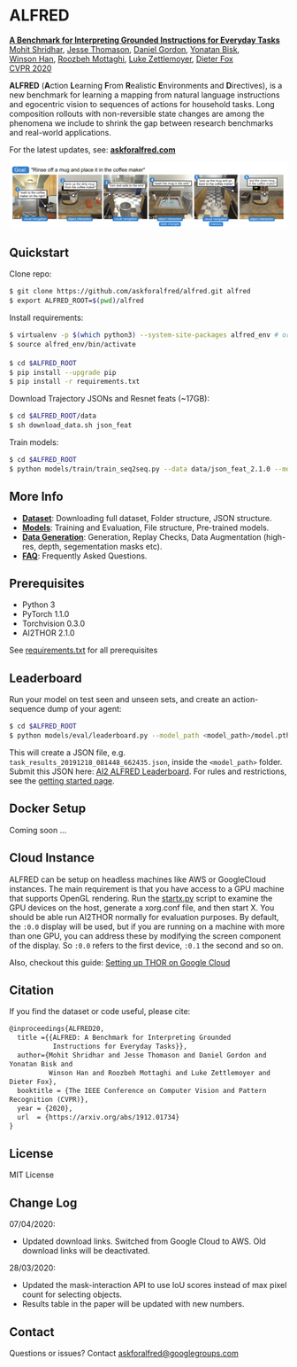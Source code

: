 # ALFRED

[<b>A Benchmark for Interpreting Grounded Instructions for Everyday Tasks</b>](https://arxiv.org/abs/1912.01734)  
[Mohit Shridhar](https://mohitshridhar.com/), [Jesse Thomason](https://jessethomason.com/), [Daniel Gordon](https://homes.cs.washington.edu/~xkcd/), [Yonatan Bisk](https://yonatanbisk.com/),  
[Winson Han](https://allenai.org/team.html), [Roozbeh Mottaghi](http://roozbehm.info/), [Luke Zettlemoyer](https://www.cs.washington.edu/people/faculty/lsz), [Dieter Fox](https://homes.cs.washington.edu/~fox/)  
[CVPR 2020](http://cvpr2020.thecvf.com/)

**ALFRED** (**A**ction **L**earning **F**rom **R**ealistic **E**nvironments and **D**irectives), is a new benchmark for learning a mapping from natural language instructions and egocentric vision to sequences of actions for household tasks. Long composition rollouts with non-reversible state changes are among the phenomena we include to shrink the gap between research benchmarks and real-world applications.

For the latest updates, see: [**askforalfred.com**](https://askforalfred.com)

![](media/instr_teaser.png)

## Quickstart

Clone repo:
```bash
$ git clone https://github.com/askforalfred/alfred.git alfred
$ export ALFRED_ROOT=$(pwd)/alfred
```

Install requirements:
```bash
$ virtualenv -p $(which python3) --system-site-packages alfred_env # or whichever package manager you prefer
$ source alfred_env/bin/activate

$ cd $ALFRED_ROOT
$ pip install --upgrade pip
$ pip install -r requirements.txt
```

Download Trajectory JSONs and Resnet feats (~17GB):
```bash
$ cd $ALFRED_ROOT/data
$ sh download_data.sh json_feat
```

Train models:
```bash
$ cd $ALFRED_ROOT
$ python models/train/train_seq2seq.py --data data/json_feat_2.1.0 --model seq2seq_im_mask --dout exp/model:{model},name:pm_and_subgoals_01 --splits data/splits/oct21.json --gpu --batch 8 --pm_aux_loss_wt 0.1 --subgoal_aux_loss_wt 0.1
```

## More Info 

- [**Dataset**](data/): Downloading full dataset, Folder structure, JSON structure.
- [**Models**](models/): Training and Evaluation, File structure, Pre-trained models.
- [**Data Generation**](gen/): Generation, Replay Checks, Data Augmentation (high-res, depth, segementation masks etc).
- [**FAQ**](doc/FAQ.md): Frequently Asked Questions. 

## Prerequisites

- Python 3
- PyTorch 1.1.0
- Torchvision 0.3.0
- AI2THOR 2.1.0

See [requirements.txt](requirements.txt) for all prerequisites

## Leaderboard

Run your model on test seen and unseen sets, and create an action-sequence dump of your agent:

```bash
$ cd $ALFRED_ROOT
$ python models/eval/leaderboard.py --model_path <model_path>/model.pth --model models.model.seq2seq_im_mask --data data/json_feat_2.1.0 --gpu --num_threads 5
```

This will create a JSON file, e.g. `task_results_20191218_081448_662435.json`, inside the `<model_path>` folder. Submit this JSON here: [AI2 ALFRED Leaderboard](https://leaderboard.allenai.org/alfred/submissions/public). For rules and restrictions, see the [getting started page](https://leaderboard.allenai.org/alfred/submissions/get-started).

## Docker Setup

Coming soon ...

## Cloud Instance

ALFRED can be setup on headless machines like AWS or GoogleCloud instances. 
The main requirement is that you have access to a GPU machine that supports OpenGL rendering. Run the [startx.py](scripts/startx.py) script
to examine the GPU devices on the host, generate a xorg.conf file, and then start X. You should be able run AI2THOR normally for evaluation purposes. 
By default, the `:0.0` display will be used, but if you are running on a machine with more than one GPU, you can address 
these by modifying the screen component of the display. So `:0.0` refers to the first device, `:0.1` the second and so on.

Also, checkout this guide: [Setting up THOR on Google Cloud](https://medium.com/@etendue2013/how-to-run-ai2-thor-simulation-fast-with-google-cloud-platform-gcp-c9fcde213a4a)

## Citation

If you find the dataset or code useful, please cite:

```
@inproceedings{ALFRED20,
  title ={{ALFRED: A Benchmark for Interpreting Grounded
           Instructions for Everyday Tasks}},
  author={Mohit Shridhar and Jesse Thomason and Daniel Gordon and Yonatan Bisk and
          Winson Han and Roozbeh Mottaghi and Luke Zettlemoyer and Dieter Fox},
  booktitle = {The IEEE Conference on Computer Vision and Pattern Recognition (CVPR)},
  year = {2020},
  url  = {https://arxiv.org/abs/1912.01734}
}
```

## License

MIT License

## Change Log

07/04/2020:
- Updated download links. Switched from Google Cloud to AWS. Old download links will be deactivated.


28/03/2020:
- Updated the mask-interaction API to use IoU scores instead of max pixel count for selecting objects.
- Results table in the paper will be updated with new numbers.

## Contact

Questions or issues? Contact [askforalfred@googlegroups.com](askforalfred@googlegroups.com)
